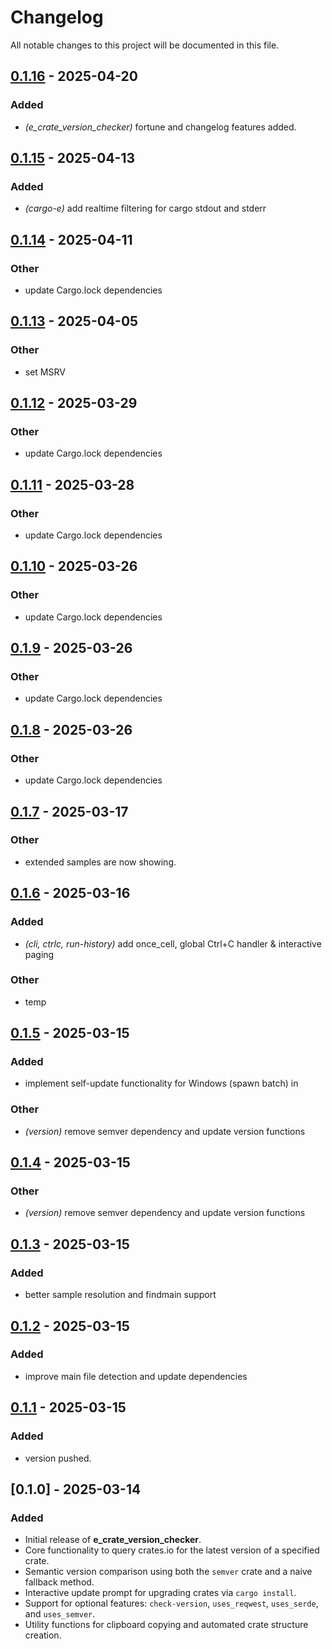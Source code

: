 # Changelog

All notable changes to this project will be documented in this file.









## [0.1.16](https://github.com/davehorner/cargo-e/compare/e_crate_version_checker-v0.1.15...e_crate_version_checker-v0.1.16) - 2025-04-20

### Added

- *(e_crate_version_checker)* fortune and changelog features added.

## [0.1.15](https://github.com/davehorner/cargo-e/compare/e_crate_version_checker-v0.1.14...e_crate_version_checker-v0.1.15) - 2025-04-13

### Added

- *(cargo-e)* add realtime filtering for cargo stdout and stderr

## [0.1.14](https://github.com/davehorner/cargo-e/compare/e_crate_version_checker-v0.1.13...e_crate_version_checker-v0.1.14) - 2025-04-11

### Other

- update Cargo.lock dependencies

## [0.1.13](https://github.com/davehorner/cargo-e/compare/e_crate_version_checker-v0.1.12...e_crate_version_checker-v0.1.13) - 2025-04-05

### Other

- set MSRV

## [0.1.12](https://github.com/davehorner/cargo-e/compare/e_crate_version_checker-v0.1.11...e_crate_version_checker-v0.1.12) - 2025-03-29

### Other

- update Cargo.lock dependencies

## [0.1.11](https://github.com/davehorner/cargo-e/compare/e_crate_version_checker-v0.1.10...e_crate_version_checker-v0.1.11) - 2025-03-28

### Other

- update Cargo.lock dependencies

## [0.1.10](https://github.com/davehorner/cargo-e/compare/e_crate_version_checker-v0.1.9...e_crate_version_checker-v0.1.10) - 2025-03-26

### Other

- update Cargo.lock dependencies

## [0.1.9](https://github.com/davehorner/cargo-e/compare/e_crate_version_checker-v0.1.8...e_crate_version_checker-v0.1.9) - 2025-03-26

### Other

- update Cargo.lock dependencies

## [0.1.8](https://github.com/davehorner/cargo-e/compare/e_crate_version_checker-v0.1.7...e_crate_version_checker-v0.1.8) - 2025-03-26

### Other

- update Cargo.lock dependencies

## [0.1.7](https://github.com/davehorner/cargo-e/compare/e_crate_version_checker-v0.1.6...e_crate_version_checker-v0.1.7) - 2025-03-17

### Other

- extended samples are now showing.

## [0.1.6](https://github.com/davehorner/cargo-e/compare/e_crate_version_checker-v0.1.5...e_crate_version_checker-v0.1.6) - 2025-03-16

### Added

- *(cli, ctrlc, run-history)* add once_cell, global Ctrl+C handler & interactive paging

### Other

- temp

## [0.1.5](https://github.com/davehorner/cargo-e/compare/e_crate_version_checker-v0.1.4...e_crate_version_checker-v0.1.5) - 2025-03-15

### Added

- implement self-update functionality for Windows (spawn batch) in

### Other

- *(version)* remove semver dependency and update version functions

## [0.1.4](https://github.com/davehorner/cargo-e/compare/e_crate_version_checker-v0.1.3...e_crate_version_checker-v0.1.4) - 2025-03-15

### Other

- *(version)* remove semver dependency and update version functions

## [0.1.3](https://github.com/davehorner/cargo-e/compare/e_crate_version_checker-v0.1.2...e_crate_version_checker-v0.1.3) - 2025-03-15

### Added

- better sample resolution and findmain support

## [0.1.2](https://github.com/davehorner/cargo-e/compare/e_crate_version_checker-v0.1.1...e_crate_version_checker-v0.1.2) - 2025-03-15

### Added

- improve main file detection and update dependencies

## [0.1.1](https://github.com/davehorner/cargo-e/compare/e_crate_version_checker-v0.1.0...e_crate_version_checker-v0.1.1) - 2025-03-15

### Added

- version pushed.


## [0.1.0] - 2025-03-14
### Added
- Initial release of **e_crate_version_checker**.
- Core functionality to query crates.io for the latest version of a specified crate.
- Semantic version comparison using both the `semver` crate and a naive fallback method.
- Interactive update prompt for upgrading crates via `cargo install`.
- Support for optional features: `check-version`, `uses_reqwest`, `uses_serde`, and `uses_semver`.
- Utility functions for clipboard copying and automated crate structure creation.

